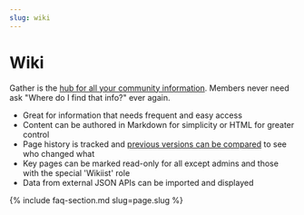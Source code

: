 ```yaml
---
slug: wiki
---
```


# Wiki

Gather is the [hub for all your community information](assets/screenshots/ts-wiki.png). Members never need ask "Where do I find that info?" ever again.

* Great for information that needs frequent and easy access
* Content can be authored in Markdown for simplicity or HTML for greater control
* Page history is tracked and [previous versions can be compared](assets/screenshots/wiki-compare.png) to see who changed what
* Key pages can be marked read-only for all except admins and those with the special 'Wikiist' role
* Data from external JSON APIs can be imported and displayed

{% include faq-section.md slug=page.slug %}
